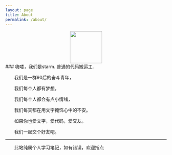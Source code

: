 ```yaml
---
layout: page
title: About
permalink: /about/
---
```

<img src="../../../../../assets/images/about/logo.png" style="height:100px;display: block;margin:0 auto;">
### 嗨喽，我们是starm. 普通的代码搬运工.

　　我们是一群90后的奋斗青年，

　　我们每个人都有梦想，

　　我们每个人都会有点小情绪，

　　我们每天都在用文字掩饰心中的不安。

　　如果你也爱文字，爱代码，爱交友。

　　我们一起交个好友吧。

* * *

　　此站纯属个人学习笔记，如有错误，欢迎指点
